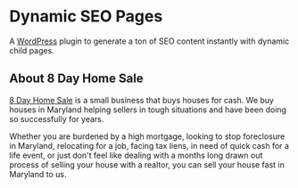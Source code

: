 # Dynamic SEO Pages

A [WordPress](https://wordpress.org) plugin to generate a ton of SEO content instantly with dynamic child pages.

## About 8 Day Home Sale

[8 Day Home Sale](https://8dayhomesale.com) is a small business that buys houses for cash. We buy houses in Maryland helping sellers in tough situations and have been doing so successfully for years.

Whether you are burdened by a high mortgage, looking to stop foreclosure in Maryland, relocating for a job, facing tax liens, in need of quick cash for a life event, or just don't feel like dealing with a months long drawn out process of selling your house with a realtor, you can sell your house fast in Maryland to us.
